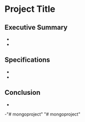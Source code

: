 # Project Title

## Executive Summary
-
-
## Specifications
-
-
## Conclusion
-
-"# mongoproject" 
"# mongoproject" 
